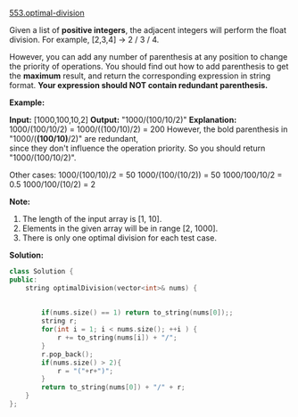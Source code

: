 [553.optimal-division](https://leetcode.com/problems/optimal-division/)  

Given a list of **positive integers**, the adjacent integers will perform the float division. For example, \[2,3,4\] -> 2 / 3 / 4.

However, you can add any number of parenthesis at any position to change the priority of operations. You should find out how to add parenthesis to get the **maximum** result, and return the corresponding expression in string format. **Your expression should NOT contain redundant parenthesis.**

**Example:**  

**Input:** \[1000,100,10,2\]
**Output:** "1000/(100/10/2)"
**Explanation:**
1000/(100/10/2) = 1000/((100/10)/2) = 200
However, the bold parenthesis in "1000/(**(**100/10**)**/2)" are redundant,   
since they don't influence the operation priority. So you should return "1000/(100/10/2)". 

Other cases:
1000/(100/10)/2 = 50
1000/(100/(10/2)) = 50
1000/100/10/2 = 0.5
1000/100/(10/2) = 2

**Note:**

1.  The length of the input array is \[1, 10\].
2.  Elements in the given array will be in range \[2, 1000\].
3.  There is only one optimal division for each test case.  



**Solution:**  

```cpp
class Solution {
public:
    string optimalDivision(vector<int>& nums) {
        
        
        if(nums.size() == 1) return to_string(nums[0]);;
        string r;
        for(int i = 1; i < nums.size(); ++i ) {
            r += to_string(nums[i]) + "/";
        }
        r.pop_back();
        if(nums.size() > 2){
            r = "("+r+")";
        }
        return to_string(nums[0]) + "/" + r;
    }
};
```
      